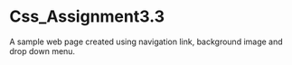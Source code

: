 # Css_Assignment3.3
A sample web page created using navigation link, background image and drop down menu.
